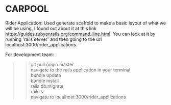 # CARPOOL
Rider Application: Used generate  scaffold to make a basic layout of what we will be using. I found out about it at this link https://guides.rubyonrails.org/command_line.html. You can look at it by running 'rails server' and then going to the url localhost:3000/rider_applications.  
  
  For development team:  
  >>git pull origin master  
  navigate to the rails application in your terminal  
  >> bundle update  
  >> bundle install  
  >> rails db:migrate  
  >> rails s  
  navigate to localhost:3000/rider_applications
  
  
